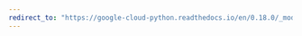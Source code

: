 ```yaml
---
redirect_to: "https://google-cloud-python.readthedocs.io/en/0.18.0/_modules/gcloud/storage/connection.html"
---
```

